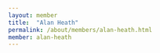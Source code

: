 ```yaml
---
layout: member
title:  "Alan Heath"
permalink: /about/members/alan-heath.html
member: alan-heath
---
```

